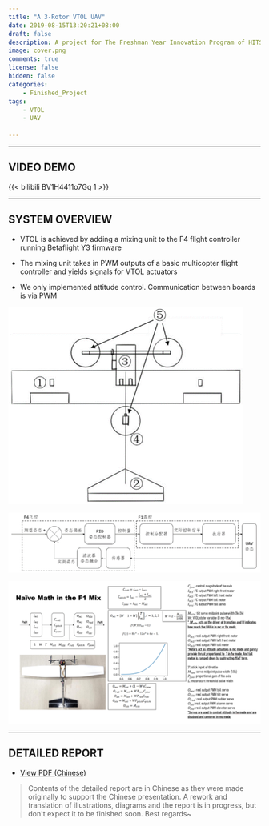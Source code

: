 ```yaml
---
title: "A 3-Rotor VTOL UAV"
date: 2019-08-15T13:20:21+08:00
draft: false
description: A project for The Freshman Year Innovation Program of HITSZ (2019)
image: cover.png
comments: true
license: false
hidden: false
categories:
    - Finished_Project
tags:
    - VTOL
    - UAV
     
---
```


---
## VIDEO DEMO

{{< bilibili BV1H4411o7Gq 1 >}}

---
## SYSTEM OVERVIEW

* VTOL is achieved by adding a mixing unit to the F4 flight controller running Betaflight Y3 firmware

* The mixing unit takes in PWM outputs of a basic multicopter flight controller and yields signals for VTOL actuators

* We only implemented attitude control. Communication between boards is via PWM

![Illustration of the UAV | ①: Aileron, ②: Rudder & Elevator, ③ & ④: Tilt Servo, ⑤: Motor](illustration.png)

![System Block Diagram](overview.png)

![Essential Part of the F1 Mixing Unit Explained](math.png)

---
## DETAILED REPORT

* [View PDF (Chinese)](https://github.com/ErcBunny/sharedDocs/raw/main/Design%2C%20Control%20and%20Mixing%20of%203-Rotor%20VTOL%20UAVs.pdf)

> Contents of the detailed report are in Chinese as they were made originally to support the Chinese presentation. A rework and translation of illustrations, diagrams and the report is in progress, but don't expect it to be finished soon. Best regards~